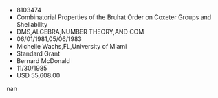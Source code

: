 
* 8103474
* Combinatorial Properties of the Bruhat Order on Coxeter Groups and Shellability
* DMS,ALGEBRA,NUMBER THEORY,AND COM
* 06/01/1981,05/06/1983
* Michelle Wachs,FL,University of Miami
* Standard Grant
* Bernard McDonald
* 11/30/1985
* USD 55,608.00

nan

